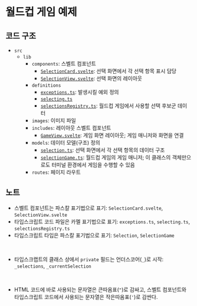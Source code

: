 # 월드컵 게임 예제

## 코드 구조

- `src`
  - `lib`
    - `components`: 스벨트 컴포넌트
      - [`SelectionCard.svelte`](./src/lib/components/SelectionCard.svelte): 선택 화면에서 각 선택 항목 표시 담당
      - [`SelectionView.svelte`](./src/lib/components/SelectionView.svelte): 선택 화면의 레이아웃
    - `definitions`
      - [`exceptions.ts`](./src/lib/definitions/exceptions.ts): 발생시킬 예외 정의
      - [`selecting.ts`](./src/lib/definitions/selecting.ts)
      - [`selectionsRegistry.ts`](./src/lib/definitions/selectionsRegistry.ts): 월드컵 게임에서 사용할 선택 후보군 데이터
    - `images`: 이미지 파일
    - `includes`: 레이아웃 스벨트 컴포넌트
      - [`GameView.svelte`](./src/lib/includes/GameView.svelte): 게임 화면 레이아웃; 게임 매니저와 화면을 연결
    - `models`: 데이터 모델(구조) 정의
      - [`selection.ts`](./src/lib/models/selection.ts): 선택 화면에서 각 선택 항목의 데이터 구조
      - [`selectionGame.ts`](./src/lib/models/selectionGame.ts): 월드컵 게임의 게임 매니저; 이 클래스의 객체만으로도 터미널 환경에서 게임을 수행할 수 있음
    - `routes`: 페이지 라우트

## 노트

- 스벨트 컴포넌트는 파스칼 표기법으로 표기: `SelectionCard.svelte`, `SelectionView.svelte`
- 타입스크립트 코드 파일은 카멜 표기법으로 표기: `exceptions.ts`, `selecting.ts`, `selectionsRegistry.ts`
- 타입스크립트 타입은 파스칼 표기법으로 표기: `Selection`, `SelectionGame`

<br />

- 타입스크랩트의 클래스 상에서 `private` 필드는 언더스코어(`_`)로 시작: `_selections`, `_currentSelection`

<br />

- HTML 코드에 바로 사용되는 문자열은 큰따옴표(`"`)로 감싸고, 스벨트 컴포넌트와 타입스크립트 코드에서 사용되는 문자열은 작은따옴표(`'`)로 감싼다.
